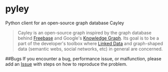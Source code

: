 pyley
=====

Python client for an open-source graph database Cayley

> Cayley is an open-source graph inspired by the graph database behind [Freebase](http://freebase.com/) and Google's [Knowledge Graph](http://www.google.com/insidesearch/features/search/knowledge.html). Its goal is to be a part of the developer's toolbox where [Linked Data](http://linkeddata.org/) and graph-shaped data (semantic webs, social networks, etc) in general are concerned.

##Bugs
If you encounter a bug, performance issue, or malfunction, please add an [Issue](https://github.com/ziyasal/pyley/issues) with steps on how to reproduce the problem.
